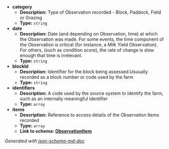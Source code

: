  - <b id="#/properties/category">category</b>
	 - **Description:** Type of Observation recorded - Block, Paddock, Field or Grazing
	 - **Type:** `string`
 - <b id="#/properties/date">date</b>
	 - **Description:** Date (and depending on Observation, time) at which the Observation was made. For some events, the time component of the Observation is critical (for instance, a Milk Yield Observation). For others, (such as condition score), the rate of change is slow enough that time is irrelevant.
	 - **Type:** `string`
 - <b id="#/properties/blockId">blockId</b>
	 - **Description:** Identifier for the block being assessed.Usuually recorded as a block number or code used by the farm
	 - **Type:** `string`
 - <b id="#/properties/identifiers">identifiers</b>
	 - **Description:** A code used by the source system to identify the farm, such as an internally meaningful identifier
	 - **Type:** `array`
 - <b id="#/properties/items">items</b>
	 - **Description:** Reference to access details of the Observation Items recorded
	 - **Type:** `array`
	 - <b id="observationitemobservationitem.md">Link to schema: [ObservationItem](ObservationItem.md)</b>

_Generated with [json-schema-md-doc](https://brianwendt.github.io/json-schema-md-doc/)_